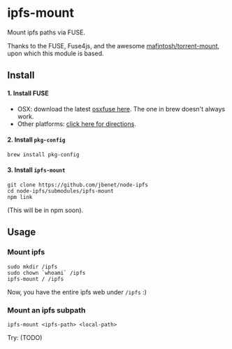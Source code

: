 # ipfs-mount

Mount ipfs paths via FUSE.

Thanks to the FUSE, Fuse4js, and the awesome [mafintosh/torrent-mount](https://github.com/mafintosh/torrent-mount), upon which this module is based.

## Install

#### 1. Install FUSE

- OSX: download the latest [osxfuse here](http://sourceforge.net/projects/osxfuse/files/latest/download?source=files). The one in brew doesn't always work.
- Other platforms: [click here for directions](https://github.com/bcle/fuse4js#requirements).

#### 2. Install `pkg-config`

```
brew install pkg-config
```

#### 3. Install `ipfs-mount`

```
git clone https://github.com/jbenet/node-ipfs
cd node-ipfs/submodules/ipfs-mount
npm link
```

(This will be in npm soon).

## Usage

### Mount ipfs

```
sudo mkdir /ipfs
sudo chown `whoami` /ipfs
ipfs-mount / /ipfs
```

Now, you have the entire ipfs web under `/ipfs` :)

### Mount an ipfs subpath

```
ipfs-mount <ipfs-path> <local-path>
```

Try: (TODO)
